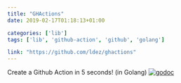 ```yaml
---
title: "GHActions"
date: 2019-02-17T01:18:13+01:00

categories: ['lib']
tags: ['lib', 'github-action', 'github', 'golang']

link: "https://github.com/ldez/ghactions"
---
```

Create a Github Action in 5 seconds! (in Golang) [![godoc](https://godoc.org/github.com/ldez/ghactions?status.svg)](https://godoc.org/github.com/ldez/ghactions)

<!--more-->
